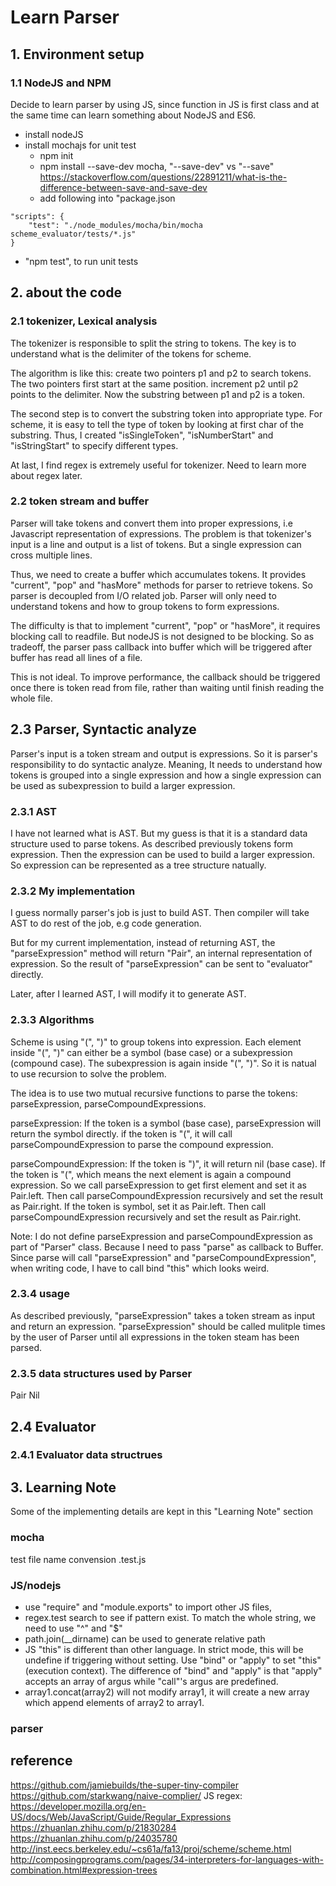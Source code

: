 # Learn Parser

## 1. Environment setup

### 1.1 NodeJS and NPM
Decide to learn parser by using JS, since function in JS is first class and at the same time can learn something about NodeJS and ES6.

- install nodeJS
- install mochajs for unit test
  - npm init
  - npm install --save-dev mocha, "--save-dev" vs "--save" https://stackoverflow.com/questions/22891211/what-is-the-difference-between-save-and-save-dev
  - add following into "package.json

``` 
"scripts": {
    "test": "./node_modules/mocha/bin/mocha scheme_evaluator/tests/*.js"
}
```
  - "npm test", to run unit tests

## 2. about the code

### 2.1 tokenizer, Lexical analysis
The tokenizer is responsible to split the string to tokens. The key is to understand what is the delimiter of the tokens for scheme.

The algorithm is like this: 
create two pointers p1 and p2 to search tokens. The two pointers first start at the same position. increment p2 until p2 points to the delimiter. Now the substring between p1 and p2 is a token.

The second step is to convert the substring token into appropriate type. For scheme, it is easy to tell the type of token by looking at first char of the substring. Thus, I created "isSingleToken", "isNumberStart" and "isStringStart" to specify different types.

At last, I find regex is extremely useful for tokenizer. Need to learn more about regex later.

### 2.2 token stream and buffer
Parser will take tokens and convert them into proper expressions, i.e Javascript representation of expressions. The problem is that tokenizer's input is a line and output is a list of tokens. But a single expression can cross multiple lines.

Thus, we need to create a buffer which accumulates tokens. It provides "current", "pop" and "hasMore" methods for parser to retrieve tokens. So parser is decoupled from I/O related job. Parser will only need to understand tokens and how to group tokens to form expressions.

The difficulty is that to implement "current", "pop" or "hasMore", it requires blocking call to readfile. But nodeJS is not designed to be blocking. So as tradeoff, the parser pass callback into buffer which will be triggered after buffer has read all lines of a file.

This is not ideal. To improve performance, the callback should be triggered once there is token read from file, rather than waiting until finish reading the whole file.

## 2.3 Parser, Syntactic analyze
Parser's input is a token stream and output is expressions. So it is parser's responsibility to do
syntactic analyze. Meaning, It needs to understand how tokens is grouped into a single expression
and how a single expression can be used as subexpression to build a larger expression. 

### 2.3.1 AST
I have not learned what is AST. But my guess is that it is a standard data structure used to parse
tokens. As described previously tokens form expression. Then the expression can be used to build 
a larger expression. So expression can be represented as a tree structure natually.

### 2.3.2 My implementation
I guess normally parser's job is just to build AST. Then compiler will take AST to do rest of the 
job, e.g code generation.

But for my current implementation, instead of returning AST, the "parseExpression" method will return "Pair", an internal representation of expression. So the result of "parseExpression" can be sent to 
"evaluator" directly.

Later, after I learned AST, I will modify it to generate AST.

### 2.3.3 Algorithms
Scheme is using "(", ")" to group tokens into expression. Each element inside "(", ")" can either be
a symbol (base case) or a subexpression (compound case). The subexpression is again inside  "(", ")". 
So it is natual to use recursion to solve the problem.

The idea is to use two mutual recursive functions to parse the tokens: parseExpression, 
parseCompoundExpressions.

parseExpression: 
  If the token is a symbol (base case), parseExpression will return the symbol directly.
  if the token is "(", it will call parseCompoundExpression to parse the compound expression.

parseCompoundExpression:
  If the token is ")", it will return nil (base case). 
  If the token is "(", which means the next element is again a compound expression. So we call
    parseExpression to get first element and set it as Pair.left. Then call parseCompoundExpression
    recursively and set the result as Pair.right.
  If the token is symbol, set it as Pair.left. Then call parseCompoundExpression recursively and set
    the result as Pair.right.

Note: I do not define parseExpression and parseCompoundExpression as part of "Parser" class.
Because I need to pass "parse" as callback to Buffer. Since parse will call "parseExpression"
and "parseCompoundExpression", when writing code, I have to call bind "this" which looks 
weird.

### 2.3.4 usage
As described previously, "parseExpression" takes a token stream as input and return an expression. 
"parseExpression" should be called mulitple times by the user of Parser until all expressions in the 
token steam has been parsed.


### 2.3.5 data structures used by Parser
Pair
Nil

## 2.4 Evaluator

### 2.4.1 Evaluator data structrues


## 3. Learning Note
Some of the implementing details are kept in this "Learning Note" section

### mocha
  test file name convension .test.js

### JS/nodejs
- use "require" and "module.exports" to import other JS files,
- regex.test search to see if pattern exist. To match the whole string, we need to use "^" and "$"
- path.join(__dirname) can be used to generate relative path
- JS "this" is different than other language. In strict mode, this will be undefine if triggering without setting. Use "bind" or "apply" to set "this" (execution context). The difference of "bind" and "apply" is that "apply" accepts an array of argus while "call"'s argus are predefined.
- array1.concat(array2) will not modify array1, it will create a new array which append elements of array2 to array1.


### parser

## reference
https://github.com/jamiebuilds/the-super-tiny-compiler
https://github.com/starkwang/naive-complier/
JS regex: https://developer.mozilla.org/en-US/docs/Web/JavaScript/Guide/Regular_Expressions
https://zhuanlan.zhihu.com/p/21830284
https://zhuanlan.zhihu.com/p/24035780
http://inst.eecs.berkeley.edu/~cs61a/fa13/proj/scheme/scheme.html
http://composingprograms.com/pages/34-interpreters-for-languages-with-combination.html#expression-trees
